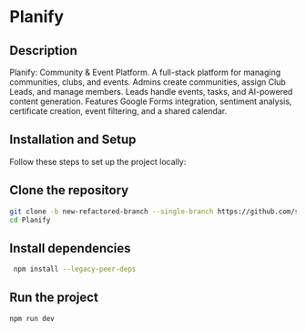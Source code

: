 # Planify

## Description
Planify: Community & Event Platform. A full-stack platform for managing communities, clubs, and events. Admins create communities, assign Club Leads, and manage members. Leads handle events, tasks, and AI-powered content generation. Features Google Forms integration, sentiment analysis, certificate creation, event filtering, and a shared calendar. 
## Installation and Setup

Follow these steps to set up the project locally:

## Clone the repository
```sh
git clone -b new-refactored-branch --single-branch https://github.com/sanjay-yadav-05/Planify.git
cd Planify
```

## Install dependencies
```sh
 npm install --legacy-peer-deps
```

## Run the project
```sh
npm run dev
```
